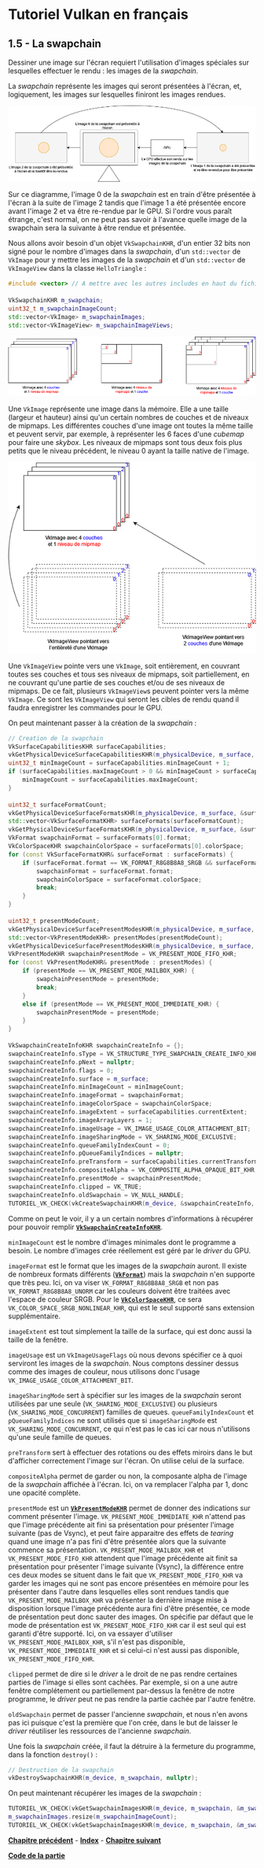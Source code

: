 # Tutoriel Vulkan en français
## 1.5 - La swapchain

Dessiner une image sur l'écran requiert l'utilisation d'images spéciales sur lesquelles effectuer le rendu : les images de la *swapchain*.

La *swapchain* représente les images qui seront présentées à l'écran, et, logiquement, les images sur lesquelles finiront les images rendues.

![Swapchain](images/swapchain.png)

Sur ce diagramme, l'image 0 de la *swapchain* est en train d'être présentée à l'écran à la suite de l'image 2 tandis que l'image 1 a été présentée encore avant l'image 2 et va être re-rendue par le GPU. Si l'ordre vous paraît étrange, c'est normal, on ne peut pas savoir à l'avance quelle image de la swapchain sera la suivante à être rendue et présentée.

Nous allons avoir besoin d'un objet ``VkSwapchainKHR``, d'un entier 32 bits non signé pour le nombre d'images dans la *swapchain*, d'un ``std::vector`` de ``VkImage`` pour y mettre les images de la *swapchain* et d'un ``std::vector`` de ``VkImageView`` dans la classe ``HelloTriangle`` :

```CPP
#include <vector> // A mettre avec les autres includes en haut du fichier

VkSwapchainKHR m_swapchain;
uint32_t m_swapchainImageCount;
std::vector<VkImage> m_swapchainImages;
std::vector<VkImageView> m_swapchainImageViews;
```

![VkImage](images/vkimage.png)

Une ``VkImage`` représente une image dans la mémoire. Elle a une taille (largeur et hauteur) ainsi qu'un certain nombres de couches et de niveaux de mipmaps. Les différentes couches d'une image ont toutes la même taille et peuvent servir, par exemple, à représenter les 6 faces d'une *cubemap* pour faire une *skybox*. Les niveaux de mipmaps sont tous deux fois plus petits que le niveau précédent, le niveau 0 ayant la taille native de l'image.

![VkImageView](images/vkimageview.png)

Une ``VkImageView`` pointe vers une ``VkImage``, soit entièrement, en couvrant toutes ses couches et tous ses niveaux de mipmaps, soit partiellement, en ne couvrant qu'une partie de ses couches et/ou de ses niveaux de mipmaps. De ce fait, plusieurs ``VkImageView``s peuvent pointer vers la même ``VkImage``. Ce sont les ``VkImageView`` qui seront les cibles de rendu quand il faudra enregistrer les commandes pour le GPU.

On peut maintenant passer à la création de la *swapchain* :

```CPP
// Creation de la swapchain
VkSurfaceCapabilitiesKHR surfaceCapabilities;
vkGetPhysicalDeviceSurfaceCapabilitiesKHR(m_physicalDevice, m_surface, &surfaceCapabilities);
uint32_t minImageCount = surfaceCapabilities.minImageCount + 1;
if (surfaceCapabilities.maxImageCount > 0 && minImageCount > surfaceCapabilities.maxImageCount) {
	minImageCount = surfaceCapabilities.maxImageCount;
}

uint32_t surfaceFormatCount;
vkGetPhysicalDeviceSurfaceFormatsKHR(m_physicalDevice, m_surface, &surfaceFormatCount, nullptr);
std::vector<VkSurfaceFormatKHR> surfaceFormats(surfaceFormatCount);
vkGetPhysicalDeviceSurfaceFormatsKHR(m_physicalDevice, m_surface, &surfaceFormatCount, surfaceFormats.data());
VkFormat swapchainFormat = surfaceFormats[0].format;
VkColorSpaceKHR swapchainColorSpace = surfaceFormats[0].colorSpace;
for (const VkSurfaceFormatKHR& surfaceFormat : surfaceFormats) {
	if (surfaceFormat.format == VK_FORMAT_R8G8B8A8_SRGB && surfaceFormat.colorSpace == VK_COLORSPACE_SRGB_NONLINEAR_KHR) {
		swapchainFormat = surfaceFormat.format;
		swapchainColorSpace = surfaceFormat.colorSpace;
		break;
	}
}

uint32_t presentModeCount;
vkGetPhysicalDeviceSurfacePresentModesKHR(m_physicalDevice, m_surface, &presentModeCount, nullptr);
std::vector<VkPresentModeKHR> presentModes(presentModeCount);
vkGetPhysicalDeviceSurfacePresentModesKHR(m_physicalDevice, m_surface, &presentModeCount, presentModes.data());
VkPresentModeKHR swapchainPresentMode = VK_PRESENT_MODE_FIFO_KHR;
for (const VkPresentModeKHR& presentMode : presentModes) {
	if (presentMode == VK_PRESENT_MODE_MAILBOX_KHR) {
		swapchainPresentMode = presentMode;
		break;
	}
	else if (presentMode == VK_PRESENT_MODE_IMMEDIATE_KHR) {
		swapchainPresentMode = presentMode;
	}
}

VkSwapchainCreateInfoKHR swapchainCreateInfo = {};
swapchainCreateInfo.sType = VK_STRUCTURE_TYPE_SWAPCHAIN_CREATE_INFO_KHR;
swapchainCreateInfo.pNext = nullptr;
swapchainCreateInfo.flags = 0;
swapchainCreateInfo.surface = m_surface;
swapchainCreateInfo.minImageCount = minImageCount;
swapchainCreateInfo.imageFormat = swapchainFormat;
swapchainCreateInfo.imageColorSpace = swapchainColorSpace;
swapchainCreateInfo.imageExtent = surfaceCapabilities.currentExtent;
swapchainCreateInfo.imageArrayLayers = 1;
swapchainCreateInfo.imageUsage = VK_IMAGE_USAGE_COLOR_ATTACHMENT_BIT;
swapchainCreateInfo.imageSharingMode = VK_SHARING_MODE_EXCLUSIVE;
swapchainCreateInfo.queueFamilyIndexCount = 0;
swapchainCreateInfo.pQueueFamilyIndices = nullptr;
swapchainCreateInfo.preTransform = surfaceCapabilities.currentTransform;
swapchainCreateInfo.compositeAlpha = VK_COMPOSITE_ALPHA_OPAQUE_BIT_KHR;
swapchainCreateInfo.presentMode = swapchainPresentMode;
swapchainCreateInfo.clipped = VK_TRUE;
swapchainCreateInfo.oldSwapchain = VK_NULL_HANDLE;
TUTORIEL_VK_CHECK(vkCreateSwapchainKHR(m_device, &swapchainCreateInfo, nullptr, &m_swapchain));
```

Comme on peut le voir, il y a un certain nombres d'informations à récupérer pour pouvoir remplir [**``VkSwapchainCreateInfoKHR``**](https://registry.khronos.org/vulkan/specs/1.3-extensions/man/html/VkSwapchainCreateInfoKHR.html).

``minImageCount`` est le nombre d'images minimales dont le programme a besoin. Le nombre d'images crée réellement est géré par le *driver* du GPU.

``imageFormat`` est le format que les images de la *swapchain* auront. Il existe de nombreux formats différents ([**``VkFormat``**](https://registry.khronos.org/vulkan/specs/1.3-extensions/man/html/VkFormat.html)) mais la *swapchain* n'en supporte que très peu. Ici, on va viser ``VK_FORMAT_R8G8B8A8_SRGB`` et non pas ``VK_FORMAT_R8G8B8A8_UNORM`` car les couleurs doivent être traitées avec l'espace de couleur SRGB. Pour le [**``VkColorSpaceKHR``**](https://registry.khronos.org/vulkan/specs/1.3-extensions/man/html/VkColorSpaceKHR.html), ce sera ``VK_COLOR_SPACE_SRGB_NONLINEAR_KHR``, qui est le seul supporté sans extension supplémentaire.

``imageExtent`` est tout simplement la taille de la surface, qui est donc aussi la taille de la fenêtre.

``imageUsage`` est un ``VkImageUsageFlags`` où nous devons spécifier ce à quoi serviront les images de la *swapchain*. Nous comptons dessiner dessus comme des images de couleur, nous utilisons donc l'usage ``VK_IMAGE_USAGE_COLOR_ATTACHMENT_BIT``.

``imageSharingMode`` sert à spécifier sur les images de la *swapchain* seront utilisées par une seule (``VK_SHARING_MODE_EXCLUSIVE``) ou plusieurs (``VK_SHARING_MODE_CONCURRENT``) familles de queues. ``queueFamilyIndexCount`` et ``pQueueFamilyIndices`` ne sont utilisés que si ``imageSharingMode`` est ``VK_SHARING_MODE_CONCURRENT``, ce qui n'est pas le cas ici car nous n'utilisons qu'une seule famille de queues.

``preTransform`` sert à effectuer des rotations ou des effets miroirs dans le but d'afficher correctement l'image sur l'écran. On utilise celui de la surface.

``compositeAlpha`` permet de garder ou non, la composante alpha de l'image de la *swapchain* affichée à l'écran. Ici, on va remplacer l'alpha par 1, donc une opacité complète.

``presentMode`` est un [**``VkPresentModeKHR``**](https://registry.khronos.org/vulkan/specs/1.3-extensions/man/html/VkPresentModeKHR.html) permet de donner des indications sur comment présenter l'image. ``VK_PRESENT_MODE_IMMEDIATE_KHR`` n'attend pas que l'image précédente ait fini sa présentation pour présenter l'image suivante (pas de Vsync), et peut faire apparaitre des effets de *tearing* quand une image n'a pas fini d'être présentée alors que la suivante commence sa présentation. ``VK_PRESENT_MODE_MAILBOX_KHR`` et ``VK_PRESENT_MODE_FIFO_KHR`` attendent que l'image précédente ait finit sa présentation pour présenter l'image suivante (Vsync), la différence entre ces deux modes se situent dans le fait que ``VK_PRESENT_MODE_FIFO_KHR`` va garder les images qui ne sont pas encore présentées en mémoire pour les présenter dans l'autre dans lesquelles elles sont rendues tandis que ``VK_PRESENT_MODE_MAILBOX_KHR`` va présenter la dernière image mise à disposition lorsque l'image précédente aura fini d'être présentée, ce mode de présentation peut donc sauter des images. On spécifie par défaut que le mode de présentation est ``VK_PRESENT_MODE_FIFO_KHR`` car il est seul qui est garanti d'être supporté. Ici, on va essayer d'utiliser ``VK_PRESENT_MODE_MAILBOX_KHR``, s'il n'est pas disponible, ``VK_PRESENT_MODE_IMMEDIATE_KHR`` et si celui-ci n'est aussi pas disponible, ``VK_PRESENT_MODE_FIFO_KHR``.

``clipped`` permet de dire si le *driver* a le droit de ne pas rendre certaines parties de l'image si elles sont cachées. Par exemple, si on a une autre fenêtre complétement ou partiellement par-dessus la fenêtre de notre programme, le *driver* peut ne pas rendre la partie cachée par l'autre fenêtre.

``oldSwapchain`` permet de passer l'ancienne *swapchain*, et nous n'en avons pas ici puisque c'est la première que l'on crée, dans le but de laisser le *driver* réutiliser les ressources de l'ancienne *swapchain*.

Une fois la *swapchain* créée, il faut la détruire à la fermeture du programme, dans la fonction ``destroy()`` :

```CPP
// Destruction de la swapchain
vkDestroySwapchainKHR(m_device, m_swapchain, nullptr);
```

On peut maintenant récupérer les images de la *swapchain* :

```CPP
TUTORIEL_VK_CHECK(vkGetSwapchainImagesKHR(m_device, m_swapchain, &m_swapchainImageCount, nullptr));
m_swapchainImages.resize(m_swapchainImageCount);
TUTORIEL_VK_CHECK(vkGetSwapchainImagesKHR(m_device, m_swapchain, &m_swapchainImageCount, m_swapchainImages.data()));
```



[**Chapitre précédent**](4.md) - [**Index**](../index.md) - [**Chapitre suivant**](6.md)

[**Code de la partie**](https://github.com/ZaOniRinku/TutorielVulkanFR/tree/partie1/5)